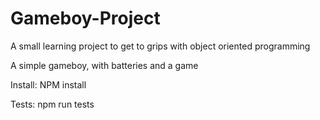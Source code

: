 # Gameboy-Project
A small learning project to get to grips with object oriented programming

A simple gameboy, with batteries and a game

Install: NPM install

Tests:
    npm run tests